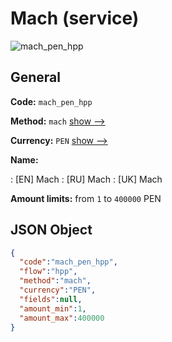 
# Mach (service) 
![mach_pen_hpp](https://static.openfintech.io/payment_methods/mach_pen_hpp/logo.svg?w=400&c=v0.59.26#w200)  

## General 
 
**Code:** `mach_pen_hpp` 
 
**Method:** `mach` 
 [show -->](/payment-methods/mach/) 
 
**Currency:** `PEN` [show -->](/currencies/PEN/) 
 
**Name:** 
 
:	[EN] Mach 
:	[RU] Mach 
:	[UK] Mach 
 
**Amount limits:** from `1` to `400000` PEN 

## JSON Object 

```json
{
  "code":"mach_pen_hpp",
  "flow":"hpp",
  "method":"mach",
  "currency":"PEN",
  "fields":null,
  "amount_min":1,
  "amount_max":400000
}
```  
